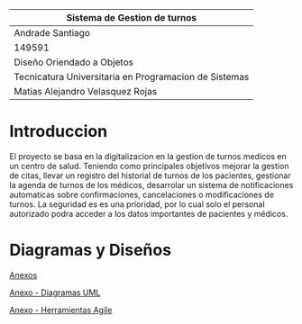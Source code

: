 | Sistema de Gestion de turnos | 
| ----------- | 
| Andrade Santiago| 
| 149591 |
| Diseño Oriendado a Objetos| 
| Tecnicatura Universitaria en Programacion de Sistemas |
| Matias Alejandro Velasquez Rojas |
# Introduccion
El proyecto se basa en la digitalizacion en la gestion de turnos medicos en un centro de salud.
Teniendo como principales objetivos mejorar la gestion de citas, llevar un registro del historial de turnos de los pacientes, gestionar la agenda de turnos de los médicos, desarrolar un sistema de notificaciones 
automaticas sobre confirmaciones, cancelaciones o modificaciones de turnos.
La seguridad es es una prioridad, por lo cual solo el personal autorizado podra acceder a los datos importantes de pacientes y médicos.


# Diagramas y Diseños

[Anexos](anexos.md)

[Anexo - Diagramas UML](diagramasUML.md)

[Anexo - Herramientas Agile](herramientas_agile.md)
